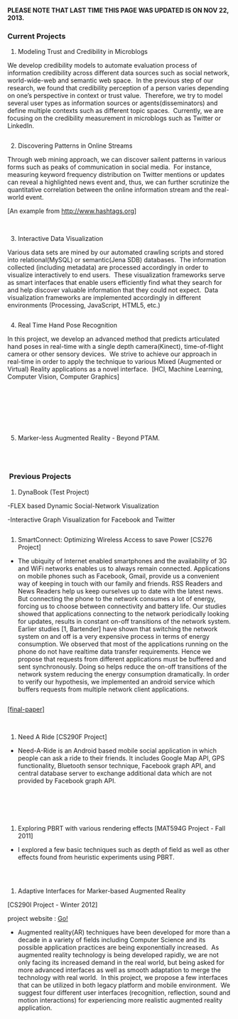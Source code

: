 <strong>PLEASE NOTE THAT LAST TIME THIS PAGE WAS UPDATED IS ON NOV 22, 2013.</strong>

<h3>Current Projects</h3>

<ol>
    <li value="1">Modeling Trust and Credibility in Microblogs</li>
</ol>

We develop credibility models to automate evaluation process of information credibility across different data sources such as social network, world-wide-web and semantic web space.  In the previous step of our research, we found that credibility perception of a person varies depending on one’s perspective in context or trust value.  Therefore, we try to model several user types as information sources or agents(disseminators) and define multiple contexts such as different topic spaces.  Currently, we are focusing on the credibility measurement in microblogs such as Twitter or LinkedIn.

<div>
<div id="id2"><img alt="" src="http://penguinkang.com/bak/me/Projects_files/wordcloud.jpg" /></div>
<div id="id3"><img alt="" src="http://penguinkang.com/bak/me/Projects_files/corr_fo_fe_libya_earthquake_facebook.jpg" /></div>
<div></div>
</div>

<ol>
    <li value="2">Discovering Patterns in Online Streams</li>
</ol>

Through web mining approach, we can discover sailent patterns in various forms such as peaks of communication in social media.  For instance, measuring keyword frequency distribution on Twitter mentions or updates can reveal a highlighted news event and, thus, we can further scrutinize the quantitative correlation between the online information stream and the real-world event.

<div>
<div><img alt="" src="http://penguinkang.com/bak/me/Projects_files/droppedImage.jpg" /></div>
[An example from <a title="http://www.hashtags.org" href="http://www.hashtags.org/">http://www.hashtags.org</a>]

</div>

&nbsp;

<ol>
    <li value="3">Interactive Data Visualization</li>
</ol>

Various data sets are mined by our automated crawling scripts and stored into relational(MySQL) or semantic(Jena SDB) databases.  The information collected (including metadata) are processed accordingly in order to visualize interactively to end users.  These visualization frameworks serve as smart interfaces that enable users efficiently find what they search for and help discover valuable information that they could not expect.  Data visualization frameworks are implemented accordingly in different environments (Processing, JavaScript, HTML5, etc.)

<div>
<div><img alt="" src="http://penguinkang.com/bak/me/Projects_files/droppedImage_1.jpg" /></div>
</div>

<ol>
    <li value="4">Real Time Hand Pose Recognition</li>
</ol>

In this project, we develop an advanced method that predicts articulated hand poses in real-time with a single depth camera(Kinect), time-of-flight camera or other sensory devices.  We strive to achieve our approach in real-time in order to apply the technique to various Mixed (Augmented or Virtual) Reality applications as a novel interface.  [HCI, Machine Learning, Computer Vision, Computer Graphics]

&nbsp;

<div>
<div><img alt="" src="http://penguinkang.com/bak/me/Projects_files/droppedImage_2.jpg" /></div>
</div>

&nbsp;

&nbsp;

<ol>
    <li value="5">Marker-less Augmented Reality - Beyond PTAM.</li>
</ol>

<div><img alt="" src="http://penguinkang.com/bak/me/Projects_files/droppedImage_3.jpg" />
<div></div>
</div>

&nbsp;

<h3> Previous Projects</h3>

<ol>
<li>DynaBook (Test Project)</li>
</ol>

-FLEX based Dynamic Social-Network Visualization

-Interactive Graph Visualization for Facebook and Twitter

<div>
<div><img alt="" src="http://penguinkang.com/bak/me/Projects_files/droppedImage_4.jpg" /></div>
</div>

<ol>
<li>SmartConnect: Optimizing Wireless Access to save Power [CS276 Project]</li>
</ol>

<ul>
<li>The ubiquity of Internet enabled smartphones and the availability of 3G and WiFi networks enables us to always remain connected. Applications on mobile phones such as Facebook, Gmail, provide us a convenient way of keeping in touch with our family and friends. RSS Readers and News Readers help us keep ourselves up to date with the latest news. But connecting the phone to the network consumes a lot of energy, forcing us to choose between connectivity and battery life. Our studies showed that applications connecting to the network periodically looking for updates, results in constant on-off transitions of the network system. Earlier studies [1, Bartender] have shown that switching the network system on and off is a very expensive process in terms of energy consumption. We observed that most of the applications running on the phone do not have realtime data transfer requirements. Hence we propose that requests from different applications must be buffered and sent synchronously. Doing so helps reduce the on-off transitions of the network system reducing the energy consumption dramatically. In order to verify our hypothesis, we implemented an android service which buffers requests from multiple network client applications.</li>
</ul>

<div>
<div><img alt="" src="http://penguinkang.com/bak/me/Projects_files/droppedImage_5.jpg" /></div>
</div>

<a title="http://penguinkang.com/SmartConnect.pdf" href="http://penguinkang.com/SmartConnect.pdf">[final-paper]</a>

&nbsp;

<ol>
<li>Need A Ride [CS290F Project]</li>
</ol>

<ul>
<li>Need-A-Ride is an Android based mobile social application in which people can ask a ride to their friends. It includes Google Map API, GPS functionality, Bluetooth sensor technique, Facebook graph API, and central database server to exchange additional data which are not provided by Facebook graph API.</li>
</ul>

&nbsp;

<div>
<div><img alt="" src="http://penguinkang.com/bak/me/Projects_files/droppedImage_6.jpg" /></div>
</div>

&nbsp;

<ol>
<li>Exploring PBRT with various rendering effects [MAT594G Project - Fall 2011]</li>
</ol>

<ul>
<li>I explored a few basic techniques such as depth of field as well as other effects found from heuristic experiments using PBRT.</li>
</ul>

<div>
<div><img alt="" src="http://penguinkang.com/bak/me/Projects_files/droppedImage_7.jpg" /></div>
</div>

<div>
<div><img alt="" src="http://penguinkang.com/bak/me/Projects_files/droppedImage_8.jpg" /></div>
</div>

&nbsp;

<ol>
<li>Adaptive Interfaces for Marker-based Augmented Reality</li>
</ol>

[CS290I Project - Winter 2012]

project website : <a title="http://penguinkang.com/blog/2012/03/21/cs290-project/" href="http://penguinkang.com/blog/2012/03/21/cs290-project/">Go!</a>
- Augmented reality(AR) techniques have been developed for more than a decade in a variety of fields including Computer Science and its possible application practices are being exponentially increased.  As augmented reality technology is being developed rapidly, we are not only facing its increased demand in the real world, but being asked for more advanced interfaces as well as smooth adaptation to merge the technology with real world.  In this project, we propose a few interfaces that can be utilized in both legacy platform and mobile environment.  We suggest four different user interfaces (recognition, reflection, sound and motion interactions) for experiencing more realistic augmented reality application.

<div>
<div><img alt="" src="http://penguinkang.com/bak/me/Projects_files/droppedImage_9.jpg" /></div>
</div>

&nbsp;

&nbsp;

&nbsp;

&nbsp;

&nbsp;

&nbsp;
